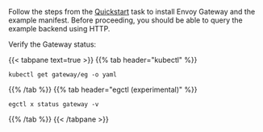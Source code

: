 ---
---

Follow the steps from the [Quickstart](../../quickstart) task to install Envoy Gateway and the example manifest.
Before proceeding, you should be able to query the example backend using HTTP.

Verify the Gateway status:

{{< tabpane text=true >}}
{{% tab header="kubectl" %}}

```shell
kubectl get gateway/eg -o yaml
```

{{% /tab %}}
{{% tab header="egctl (experimental)" %}}

```shell
egctl x status gateway -v
```

{{% /tab %}}
{{< /tabpane >}}
